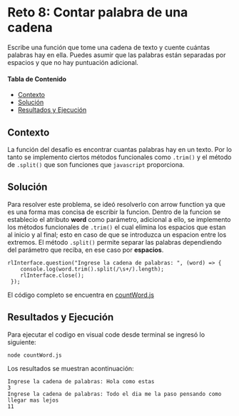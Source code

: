 # Reto 8: Contar palabra de una cadena
Escribe una función que tome una cadena de texto y cuente cuántas 
palabras hay en ella. Puedes asumir que las palabras están separadas por
 espacios y que no hay puntuación adicional.

#### Tabla de Contenido

- [Contexto](#contexto)
- [Solución](#solución)
- [Resultados y Ejecución](#resultados-y-ejecución)

## Contexto
La función del desafío es encontrar cuantas palabras hay en un texto. Por lo tanto se implemento ciertos métodos funcionales como ```.trim()``` y el método de ```.split()``` que son funciones que ```javascript``` proporciona.
## Solución
Para resolver este problema, se ideó resolverlo con arrow function ya que es una forma mas concisa de escribir la funcion. Dentro de la funcion se establecio el atributo **word** como parámetro, adicional a ello, se implemento los métodos funcionales de ```.trim()``` el cual elimina los espacios que estan al inicio y al final; esto en caso de que se introduzca un espacion entre los extremos. El método ```.split()``` permite separar las palabras dependiendo del parámetro que reciba, en ese caso por **espacios**.
```
rlInterface.question("Ingrese la cadena de palabras: ", (word) => {
    console.log(word.trim().split(/\s+/).length);
    rlInterface.close();
 });
```
El código completo se encuentra en [countWord.js](https://github.com/ShanderGonzalez/30DaysOfCode-Panthers/blob/master/src/Desafio8/countWord.js "countWord.js")

## Resultados y Ejecución
Para ejecutar el codigo en visual code desde terminal se ingresó lo siguiente:
```
node countWord.js
```

Los resultados se muestran acontinuación:
```
Ingrese la cadena de palabras: Hola como estas
3
Ingrese la cadena de palabras: Todo el dia me la paso pensando como llegar mas lejos
11
```
